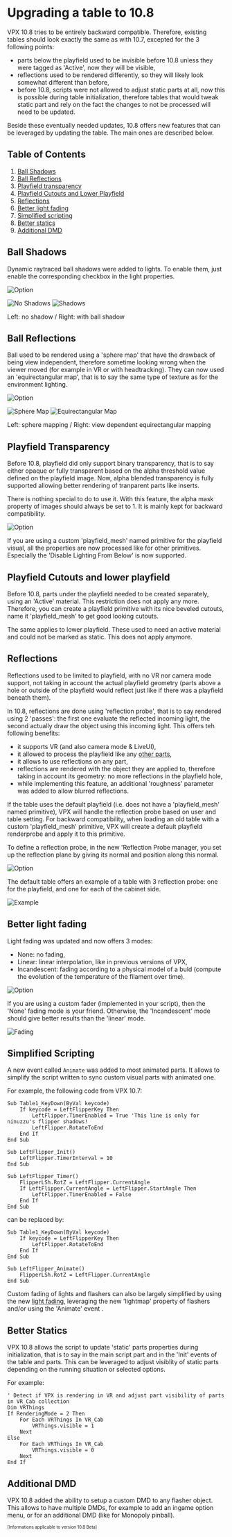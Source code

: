 # Upgrading a table to 10.8

VPX 10.8 tries to be entirely backward compatible. Therefore, existing tables should look exactly the same as with 10.7, excepted for the 3 following points:
- parts below the playfield used to be invisible before 10.8 unless they were tagged as 'Active', now they will be visible,
- reflections used to be rendered differently, so they will likely look somewhat different than before,
- before 10.8, scripts were not allowed to adjust static parts at all, now this is possible during table initialization, therefore tables that would tweak static part and rely on the fact the changes to not be processed will need to be updated.

Beside these eventually needed updates, 10.8 offers new features that can be leveraged by updating the table. The main ones are described below.

## Table of Contents
1. [Ball Shadows](#ball-shadows)
2. [Ball Reflections](#ball-reflections)
3. [Playfield transparency](#playfield-transparency)
4. [Playfield Cutouts and Lower Playfield](#playfield-cutouts-and-lower-playfield)
5. [Reflections](#reflections)
6. [Better light fading](better-light-fading)
7. [Simplified scripting](#simplified-scripting)
8. [Better statics](#better-statics)
9. [Additional DMD](additional-dmd)

## Ball Shadows
Dynamic raytraced ball shadows were added to lights. To enable them, just enable the corresponding checkbox in the light properties.

![Option](img/Upgrade10.8-BallShadowsOption.png)

![No Shadows](img/Upgrade10.8-BallNoShadows.png)
![Shadows](img/Upgrade10.8-BallShadows.png)

Left: no shadow / Right: with ball shadow

## Ball Reflections
Ball used to be rendered using a 'sphere map' that have the drawback of being view independent, therefore sometime looking wrong when the viewer moved (for example in VR or with headtracking). They can now used an 'equirectangular map', that is to say the same type of texture as for the environment lighting.

![Option](img/Upgrade10.8-BallMapOption.png)

![Sphere Map](img/Upgrade10.8-BallSphereMap.png)
![Equirectangular Map](img/Upgrade10.8-BallEquirectangular.png)

Left: sphere mapping / Right: view dependent equirectangular mapping

## Playfield Transparency
Before 10.8, playfield did only support binary transparency, that is to say either opaque or fully transparent based on the alpha threshold value defined on the playfield image. Now, alpha blended transparency is fully supported allowing better rendering of tranparent parts like inserts.

There is nothing special to do to use it. With this feature, the alpha mask property of images should always be set to 1. It is mainly kept for backward compatibility.

![Option](img/Upgrade10.8-AlphaMask.png)

If you are using a custom 'playfield_mesh' named primitive for the playfield visual, all the properties are now processed like for other primitives. Especially the 'Disable Lighting From Below' is now supported.

## Playfield Cutouts and lower playfield
Before 10.8, parts under the playfield needed to be created separately, using an 'Active' material. This restriction does not apply any more. Therefore, you can create a playfield primitive with its nice beveled cutouts, name it 'playfield_mesh' to get good looking cutouts.

The same applies to lower playfield. These used to need an active material and could not be marked as static. This does not apply anymore.

## Reflections
Reflections used to be limited to playfield, with no VR nor camera mode support, not taking in account the actual playfield geometry (parts above a hole or outside of the playfield would reflect just like if there was a playfield beneath them).

In 10.8, reflections are done using 'reflection probe', that is to say rendered using 2 'passes': the first one evaluate the reflected incoming light, the second actually draw the object using this incoming light.
This offers teh following benefits:
- it supports VR (and also camera mode & LiveUI),
- it allowed to process the playfield like any [other parts](playfield-transparency),
- it allows to use reflections on any part,
- reflections are rendered with the object they are applied to, therefore taking in account its geometry: no more reflections in the playfield hole,
- while implementing this feature, an additional 'roughness' parameter was added to allow blurred reflections.

If the table uses the default playfield (i.e. does not have a 'playfield_mesh' named primitive), VPX will handle the reflection probe based on user and table setting.
For backward compatibility, when loading an old table with a custom 'playfield_mesh' primitive, VPX will create a default playfield renderprobe and apply it to this primitive.

To define a reflection probe, in the new 'Reflection Probe manager, you set up the reflection plane by giving its normal and position along this normal.

![Option](img/Upgrade10.8-ReflectionsOption.png)

The default table offers an example of a table with 3 reflection probe: one for the playfield, and one for each of the cabinet side.

![Example](img/Upgrade10.8-ReflectionsExample.png)

## Better light fading

Light fading was updated and now offers 3 modes:
- None: no fading,
- Linear: linear interpolation, like in previous versions of VPX,
- Incandescent: fading according to a physical model of a buld (compute the evolution of the temperature of the filament over time).

![Option](img/Upgrade10.8-LightOption.png)

If you are using a custom fader (implemented in your script), then the 'None' fading mode is your friend. Otherwise, the 'Incandescent' mode should give better results than the 'linear' mode.

![Fading](img/Upgrade10.8-LightFading.gif)

## Simplified Scripting
A new event called `Animate` was added to most animated parts. It allows to simplify the script written to sync custom visual parts with animated one.

For example, the following code from VPX 10.7:
```
Sub Table1_KeyDown(ByVal keycode)
	If keycode = LeftFlipperKey Then
		LeftFlipper.TimerEnabled = True 'This line is only for ninuzzu's flipper shadows!
		LeftFlipper.RotateToEnd
	End If
End Sub

Sub LeftFlipper_Init()
    LeftFlipper.TimerInterval = 10
End Sub

Sub LeftFlipper_Timer()
    FlipperLSh.RotZ = LeftFlipper.CurrentAngle
    If LeftFlipper.CurrentAngle = LeftFlipper.StartAngle Then
        LeftFlipper.TimerEnabled = False
    End If
End Sub
```

can be replaced by:
```
Sub Table1_KeyDown(ByVal keycode)
	If keycode = LeftFlipperKey Then
		LeftFlipper.RotateToEnd
	End If
End Sub

Sub LeftFlipper_Animate()
    FlipperLSh.RotZ = LeftFlipper.CurrentAngle
End Sub
```

Custom fading of lights and flashers can also be largely simplified by using the new [light fading](#better-light-fading), leveraging the new 'lightmap' property of flashers and/or using the 'Animate' event .


## Better Statics
VPX 10.8 allows the script to update 'static' parts properties during initialization, that is to say in the main script part and in the 'Init' events of the table and parts. This can be leveraged to adjust visiblity of static parts depending on the running situation or selected options.

For example:
```
' Detect if VPX is rendering in VR and adjust part visibility of parts in VR_Cab collection
Dim VRThings
If RenderingMode = 2 Then
	For Each VRThings In VR_Cab
		VRThings.visible = 1
	Next
Else
	For Each VRThings In VR_Cab
		VRThings.visible = 0
	Next
End If
```

## Additional DMD

VPX 10.8 added the ability to setup a custom DMD to any flasher object.
This allows to have multiple DMDs, for example to add an ingame option menu, or for an additional DMD (like for Monopoly pinball).

<sub><sup>[Informations applicable to version 10.8 Beta]</sup></sub>